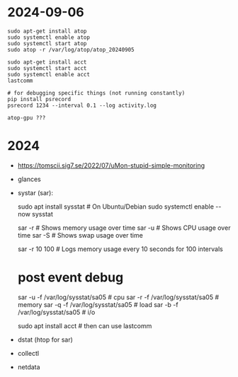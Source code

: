 # 2024-09-06

    sudo apt-get install atop
    sudo systemctl enable atop
    sudo systemctl start atop
    sudo atop -r /var/log/atop/atop_20240905

    sudo apt-get install acct
    sudo systemctl start acct
    sudo systemctl enable acct
    lastcomm

    # for debugging specific things (not running constantly)
    pip install psrecord
    psrecord 1234 --interval 0.1 --log activity.log

    atop-gpu ???


# 2024

* https://tomscii.sig7.se/2022/07/uMon-stupid-simple-monitoring
* glances
* systar (sar):

    sudo apt install sysstat  # On Ubuntu/Debian
    sudo systemctl enable --now sysstat

    sar -r   # Shows memory usage over time
    sar -u   # Shows CPU usage over time
    sar -S   # Shows swap usage over time

    sar -r 10 100   # Logs memory usage every 10 seconds for 100 intervals

    # post event debug
    sar -u -f /var/log/sysstat/sa05 # cpu
    sar -r -f /var/log/sysstat/sa05 # memory
    sar -q -f /var/log/sysstat/sa05 # load
    sar -b -f /var/log/sysstat/sa05 # i/o

    sudo apt install acct  # then can use lastcomm

* dstat (htop for sar)
* collectl
* netdata

